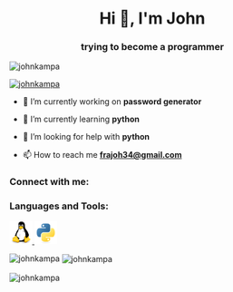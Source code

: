 <h1 align="center">Hi 👋, I'm John</h1>
<h3 align="center">trying to become a programmer</h3>

<p align="left"> <img src="https://komarev.com/ghpvc/?username=johnkampa&label=Profile%20views&color=0e75b6&style=flat" alt="johnkampa" /> </p>

<p align="left"> <a href="https://github.com/ryo-ma/github-profile-trophy"><img src="https://github-profile-trophy.vercel.app/?username=johnkampa" alt="johnkampa" /></a> </p>

- 🔭 I’m currently working on **password generator**

- 🌱 I’m currently learning **python**

- 🤝 I’m looking for help with **python**

- 📫 How to reach me **frajoh34@gmail.com**

<h3 align="left">Connect with me:</h3>
<p align="left">
</p>

<h3 align="left">Languages and Tools:</h3>
<p align="left"> <a href="https://www.linux.org/" target="_blank" rel="noreferrer"> <img src="https://raw.githubusercontent.com/devicons/devicon/master/icons/linux/linux-original.svg" alt="linux" width="40" height="40"/> </a> <a href="https://www.python.org" target="_blank" rel="noreferrer"> <img src="https://raw.githubusercontent.com/devicons/devicon/master/icons/python/python-original.svg" alt="python" width="40" height="40"/> </a> </p>

<p><img align="left" src="https://github-readme-stats.vercel.app/api/top-langs?username=johnkampa&show_icons=true&locale=en&layout=compact" alt="johnkampa" /></p>

<p>&nbsp;<img align="center" src="https://github-readme-stats.vercel.app/api?username=johnkampa&show_icons=true&locale=en" alt="johnkampa" /></p>

<p><img align="center" src="https://github-readme-streak-stats.herokuapp.com/?user=johnkampa&" alt="johnkampa" /></p>

